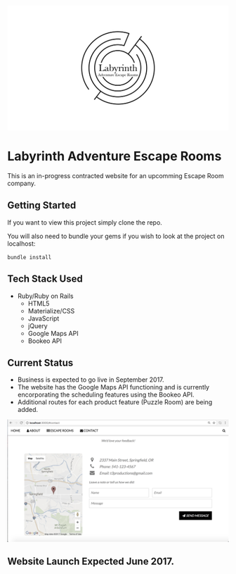 ![Alt Text](https://github.com/atokatly/labyrinth/blob/master/app/assets/images/labyrinth_logo.png)
# Labyrinth Adventure Escape Rooms
This is an in-progress contracted website for an upcomming Escape Room company. 
## Getting Started

If you want to view this project simply clone the repo.

You will also need to bundle your gems if you wish to look at the project on localhost:
    
    bundle install

## Tech Stack Used
- Ruby/Ruby on Rails
    + HTML5
    + Materialize/CSS
    + JavaScript
    + jQuery
    + Google Maps API
    + Bookeo API 
    
## Current Status
+ Business is expected to go live in September 2017. 
+ The website has the Google Maps API functioning and is currently encorporating the scheduling features using the Bookeo API.
+ Additional routes for each product feature (Puzzle Room) are being added. 

![Alt Text](https://github.com/atokatly/labyrinth/blob/master/app/assets/images/Screen%20Shot%202017-05-30%20at%2010.01.38%20AM.png)

## Website Launch Expected June 2017. 
